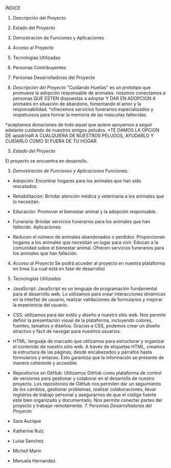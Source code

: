 
 _ÍNDICE_

1. Descripción del Proyecto
2. Estado del Proyecto
3. Demostración de Funciones y Aplicaciones
4. Acceso al Proyecto
5. Tecnologías Utilizadas
6. Personas Contribuyentes
7. Personas Desarrolladoras del Proyecto
  

1. _Descripción del Proyecto_
"Cuidando Huellas" es un prototipo que promueve la adopción responsable de animales. nosotros conectamos a personas QUE ESTEN dispuestas a adoptar Y DAR EN ADOPCION A animales en situación de abandono, fomentando el amor y la responsabilidad. 
*ofrecemos servicios funerarios especializados y respetuosos para honrar la memoria de las mascotas fallecidas.

*aceptamos donaciones de todo aquel que quiere apoyarnos a seguir adelante cuidando de nuestros amigos peludos.
*TE DAMOS LA OPCION DE apadrinaR A CUALQUIERA DE NUESTROS PELUDOS, AYUDARLO Y CUIDARLO COMO SI FUERA DE TU HOGAR.

3. _Estado del Proyecto_

El proyecto se encuentra en desarrollo.

3. _Demostración de Funciones y Aplicaciones_
   Funciones:
   
- Adopción: Encontrar hogares para los animales que han sido rescatados.
- Rehabilitación: Brindar atención médica y veterinaria a los animales que lo necesitan.
- Educación: Promover el bienestar animal y la adopción responsable.
- Funeraria: Brindar servicios funerarios para los animales que han fallecido.
  Aplicaciones:
  
- Reducen el número de animales abandonados o perdidos.
Proporcionan hogares a los animales que necesitan un lugar para vivir.
Educan a la comunidad sobre el bienestar animal.
Ofrecen servicios funerarios para los animales que han fallecido.

4. _Acceso al Proyecto_
Se podrá acceder al proyecto en nuestra plataforma en línea (La cual está en fase de desarrollo)

 5. _Tecnologías Utilizadas_

- JavaScript: JavaScript es un lenguaje de programación fundamental para el desarrollo web. Lo utilizamos para crear interacciones dinámicas en la interfaz de usuario, realizar validaciones de formularios y mejorar la experiencia del usuario.
 - CSS: utilizamos para dar estilo y diseño a nuestro sitio web. Nos permite definir la presentación visual de la plataforma, incluyendo colores, fuentes, tamaños y diseños. Gracias a CSS, podemos crear un diseño atractivo y fácil de navegar para nuestros usuarios. 
- HTML: lenguaje de marcado que utilizamos para estructurar y organizar el contenido de nuestro sitio web. A través de etiquetas HTML, creamos la estructura de las páginas, desde encabezados y párrafos hasta formularios y enlaces. Esto garantiza que la información se presente de manera coherente y accesible. 
- Repositorios en GitHub: Utilizamos GitHub como plataforma de control de versiones para gestionar y colaborar en el desarrollo de nuestro proyecto. Los repositorios de GitHub nos permiten dar un seguimiento de los cambios, gestionar problemas, realizar colaboraciones, llevar registros de trabajo personal y asegurarnos de que el código fuente esté bien organizado y documentado. Nos permite conectar partes del proyecto y trabajar remotamente.
  7. _Personas Desarrolladoras del Proyecto_

- Sara Aucique
- Katherine Ruiz
- Luisa Sanchez
- Michell Marín
- Manuela Hernandez
